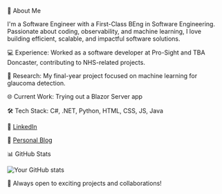 🚀 About Me

I'm a Software Engineer with a First-Class BEng in Software Engineering. Passionate about coding, observability, and machine learning, I love building efficient, scalable, and impactful software solutions.

💻 Experience: Worked as a software developer at Pro-Sight and TBA Doncaster, contributing to NHS-related projects.

🔬 Research: My final-year project focused on machine learning for glaucoma detection.

🌐 Current Work: Trying out a Blazor Server app 

🛠️ Tech Stack: C#, .NET, Python, HTML, CSS, JS, Java

💼 [LinkedIn](https://www.linkedin.com/in/john-shepherd-15549713a/)

📝 [Personal Blog](https://j-shepherd-dev.github.io/Site/home.html)

📊 GitHub Stats

![Your GitHub stats](https://github-readme-stats.vercel.app/api?username=J-Shepherd-Dev&show_icons=true&theme=radical)

🚀 Always open to exciting projects and collaborations!


<!--
**J-Shepherd-Dev/J-Shepherd-Dev** is a ✨ _special_ ✨ repository because its `README.md` (this file) appears on your GitHub profile.

Here are some ideas to get you started:

- 🔭 I’m currently working on ...
- 🌱 I’m currently learning ...
- 👯 I’m looking to collaborate on ...
- 🤔 I’m looking for help with ...
- 💬 Ask me about ...
- 📫 How to reach me: ...
- 😄 Pronouns: ...
- ⚡ Fun fact: ...
-->
